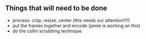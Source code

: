 ## Things that will need to be done
- process: crop, resize, center (this needs our attention!!!!)
- put the frames together and encode (jamie is working on this)
- do the collin scrubbing technique